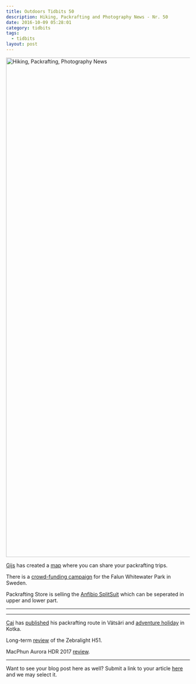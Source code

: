 ```yaml
---
title: Outdoors Tidbits 50
description: Hiking, Packrafting and Photography News - Nr. 50
date: 2016-10-09 05:28:01
category: tidbits
tags:
  - tidbits
layout: post
---
```


<a data-flickr-embed="true"  href="https://www.flickr.com/photos/90204224@N07/15432207786/in/album-72157648741085496/" title="First Finnish Packraft Gathering"><img src="https://c3.staticflickr.com/6/5599/15432207786_870d074831_k.jpg" width="2048" height="1367" alt="Hiking, Packrafting, Photography News"></a><script async src="//embedr.flickr.com/assets/client-code.js" charset="utf-8"></script>

[Gijs](https://www.facebook.com/gijs.dingemans) has created a [map](https://www.google.com/maps/d/edit?mid=1lXvpJSsypoBImg5B1rA8eH4N8JA) where you can share your packrafting trips.

There is a [crowd-funding campaign](http://faluvildvattenpark.se/) for the Falun Whitewater Park in Sweden.

Packrafting Store is selling the [Anfibio SplitSuit](http://www.packrafting-store.de/Clothing/Anfibio-SplitSuit::705.html) which can be seperated in upper and lower part.

---

<script type="text/javascript" src="//www.avantlink.com/link.php?ml=196169&amp;p=125311&amp;pw=150351&amp;ctc=Tidbits&amp;open=_blank"></script>

---

[Caj](https://www.facebook.com/caj.koskinen) has [published](http://caide.kuvat.fi/blog/49/Our+packrafting+route+in+V%C3%A4ts%C3%A4ri/) his packrafting route in Vätsäri and [adventure holiday](http://caide.kuvat.fi/blog/50/Adventure+Holiday+in+Kotka/) in Kotka.

Long-term [review](https://sticksblog.com/2016/10/05/long-term-review-zebralight-h51/) of the Zebralight H51.

MacPhun Aurora HDR 2017 [review](http://www.techradar.com/reviews/pc-mac/software/graphics-and-media-software/image-editing-software/macphun-aurora-hdr-2017-1329760/review).

---

Want to see your blog post here as well? Submit a link to your article [here](https://www.facebook.com/HikeVentures/) and we may select it.
